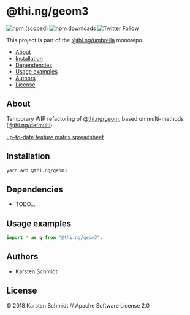# @thi.ng/geom3

[![npm (scoped)](https://img.shields.io/npm/v/@thi.ng/geom3.svg)](https://www.npmjs.com/package/@thi.ng/geom3)
![npm downloads](https://img.shields.io/npm/dm/@thi.ng/geom3.svg)
[![Twitter Follow](https://img.shields.io/twitter/follow/thing_umbrella.svg?style=flat-square&label=twitter)](https://twitter.com/thing_umbrella)

This project is part of the
[@thi.ng/umbrella](https://github.com/thi-ng/umbrella/) monorepo.

<!-- TOC depthFrom:2 depthTo:3 -->

- [About](#about)
- [Installation](#installation)
- [Dependencies](#dependencies)
- [Usage examples](#usage-examples)
- [Authors](#authors)
- [License](#license)

<!-- /TOC -->

## About

Temporary WIP refactoring of
[@thi.ng/geom](https://github.com/thi-ng/umbrella/tree/master/packages/geom),
based on multi-methods
([@thi.ng/defmulti](https://github.com/thi-ng/umbrella/tree/master/packages/defmulti)).

[up-to-date feature matrix spreadsheet](https://docs.google.com/spreadsheets/d/1GxJm-zOQaGECui2MJUmy3gQPTF-T6BJ6vhNlUnPsmDs/edit?usp=sharing)

## Installation

```bash
yarn add @thi.ng/geom3
```

## Dependencies

- TODO...

## Usage examples

```ts
import * as g from "@thi.ng/geom3";
```

## Authors

- Karsten Schmidt

## License

&copy; 2018 Karsten Schmidt // Apache Software License 2.0

